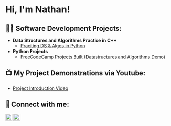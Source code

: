 <h1>Hi, I'm Nathan!</h1>

<h2>👨‍💻 Software Development Projects:</h2>

- <b>Data Structures and Algorithms Practice in C++</b>
  - [Praciting DS & Algos in Python](https://github.com/ncrossan)
- <b>Python Projects</b>
  - [FreeCodeCamp Projects Built (Datastructures and Algorithms Demo)](https://github.com/ncrossan)

<h2>📺 My Project Demonstrations via Youtube:</h2>

- [Project Introduction Video](https://www.youtube.com/watch?v=a83ASGn_V_s)

<h2> 🤳 Connect with me:</h2>

[<img align="left" alt="JoshMadakor | YouTube" width="22px" src="https://cdn.jsdelivr.net/npm/simple-icons@v3/icons/youtube.svg" />][youtube]
[<img align="left" alt="JoshMadakor | LinkedIn" width="22px" src="https://cdn.jsdelivr.net/npm/simple-icons@v3/icons/linkedin.svg" />][linkedin]

[youtube]: https://www.youtube.com/@kaafkaesque
[linkedin]: https://www.linkedin.com/in/nathan-crossan-764889298/

<!--
Here are some ideas to get you started:

- 🔭 I’m currently working on ...
- 🌱 I’m currently learning ...
- 👯 I’m looking to collaborate on ...
- 🤔 I’m looking for help with ...
- 💬 Ask me about ...
- 📫 How to reach me: ...
- 😄 Pronouns: ...
- ⚡ Fun fact: ...
-->
